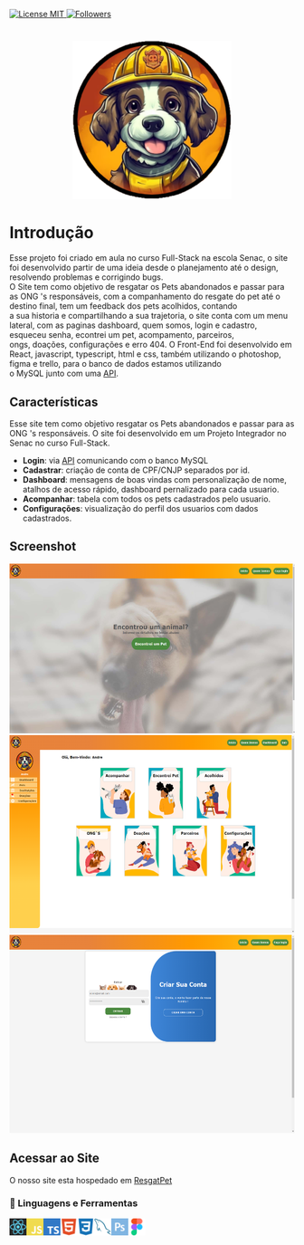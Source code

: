 <p>
  <a href="https://opensource.org/licenses/MIT">
    <img src="https://img.shields.io/badge/License-MIT-blue.svg" alt="License MIT">   
    <img src="https://img.shields.io/github/followers/andrecomegno.svg" alt="Followers">                                                                               
  </a>
</p>

 #
 
<p align="center">
   <img src="src/assents/imagens/github/logo.png" alt="Logo" height="280">
</p>

# Introdução
Esse projeto foi criado em aula no curso Full-Stack na escola Senac, o site foi desenvolvido partir de uma ideia desde o planejamento até o design, resolvendo problemas e corrigindo bugs. <br/>
O Site tem como objetivo de resgatar os Pets abandonados e passar para as ONG 's responsáveis, com a companhamento do resgate do pet até o destino final, tem um feedback dos pets acolhidos, contando<br/>
a sua historia e compartilhando a sua trajetoria, o site conta com um menu lateral, com as paginas dashboard, quem somos, login e cadastro, esqueceu senha, econtrei um pet, acompamento, parceiros, <br/>
ongs, doações, configurações e erro 404. O Front-End foi desenvolvido em React, javascript, typescript, html e css, também utilizando o photoshop, figma e trello, para o banco de dados estamos utilizando<br/>
o MySQL junto com uma [API].

## Características
Esse site tem como objetivo resgatar os Pets abandonados e passar para as ONG 's responsáveis. O site foi desenvolvido em um Projeto Integrador no Senac no curso Full-Stack.

- **Login**: via [API] comunicando com o banco MySQL
- **Cadastrar**: criação de conta de CPF/CNJP separados por id.
- **Dashboard**: mensagens de boas vindas com personalização de nome, atalhos de acesso rápido, dashboard pernalizado para cada usuario.
- **Acompanhar**: tabela com todos os pets cadastrados pelo usuario.
- **Configurações**: visualização do perfil dos usuarios com dados cadastrados. 

## Screenshot
<div style="display: inline" align="center">    
    <img src="src/assents/imagens/github/home.png" alt="Home" height="300px">
    <img src="src/assents/imagens/github/dashboard.png" alt="Dashboard" height="350px">
    <br/>
    <img src="src/assents/imagens/github/login.png" alt="Login" height="350px">
</div>

## Acessar ao Site
O nosso site esta hospedado em [ResgatPet]
 
### 👾 Linguagens e Ferramentas
<img align="left" alt="React" width="30px" src="https://github.com/andrecomegno/andrecomegno/blob/main/icon/react.png" />
<img align="left" alt="JavaScript" width="30px" src="https://github.com/andrecomegno/andrecomegno/blob/main/icon/javascript.png" />
<img align="left" alt="TypeScript" width="30px" src="https://github.com/andrecomegno/andrecomegno/blob/main/icon/typescript.png" />
<img align="left" alt="HTML5" width="30px" src="https://github.com/andrecomegno/andrecomegno/blob/main/icon/html5.png" />
<img align="left" alt="CSS3" width="30px" src="https://github.com/andrecomegno/andrecomegno/blob/main/icon/css3.png" />
<img align="left" alt="MySQL" width="30px" src="https://github.com/andrecomegno/andrecomegno/blob/main/icon/mysql.png" />
<img align="left" alt="Photoshop" width="30px" src="https://github.com/andrecomegno/andrecomegno/blob/main/icon/photoshop.png" />
<img align="left" alt="Figma" width="30px" src="https://github.com/andrecomegno/andrecomegno/blob/main/icon/figma.png" />
<br>

#
[ResgatPet]: https://resgatpet.pvferreira.com.br/
[API]: https://github.com/andrecomegno/ResgatPetAPI
